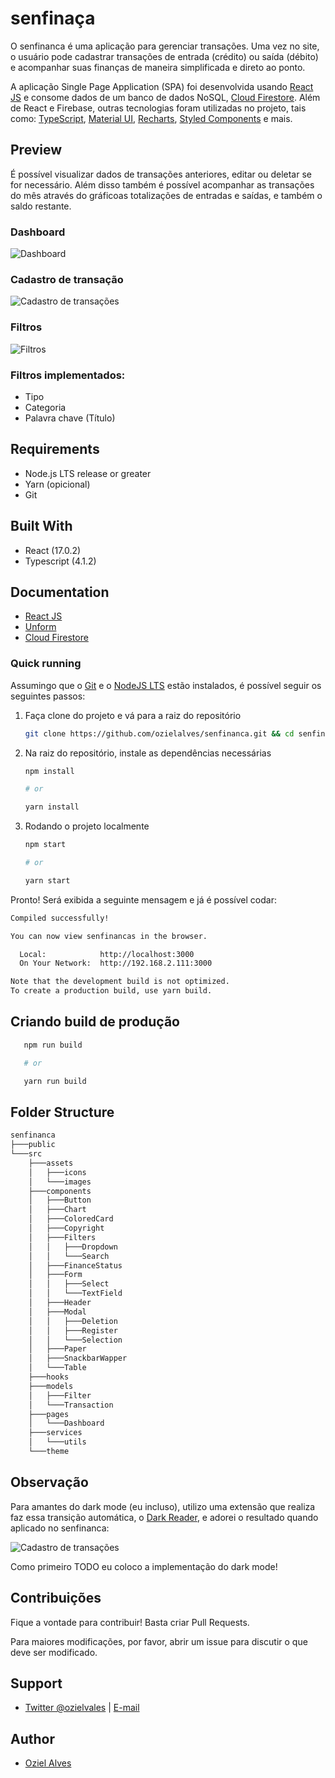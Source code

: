 # senfinaça

O senfinanca é uma aplicação para gerenciar transações. Uma vez no site, o usuário pode cadastrar transações de entrada (crédito) ou saída (débito) e acompanhar suas finanças de maneira simplificada e direto ao ponto.

A aplicação Single Page Application (SPA) foi desenvolvida usando [React JS](https://pt-br.reactjs.org/) e consome dados de um banco de dados NoSQL, [Cloud Firestore](https://firebase.google.com/docs/firestore). Além de React e Firebase, outras tecnologias foram utilizadas no projeto, tais como: [TypeScript](https://www.typescriptlang.org/), [Material UI](https://material-ui.com/), [Recharts](https://recharts.org/en-US/), [Styled Components](https://styled-components.com/) e mais.
## Preview

É possível visualizar dados de transações anteriores, editar ou deletar se for necessário. Além disso também é possível acompanhar as transações do mês através do gráficoas totalizações de entradas e saídas, e também o saldo restante.

### **Dashboard**

<img src="src/assets/images/senfinaca-home.PNG" alt="Dashboard">

### **Cadastro de transação**

<img src="src/assets/images/senfinanca-cadastro.PNG" alt="Cadastro de transações">

### **Filtros**

<img src="src/assets/images/senfinanca-filtros.PNG" alt="Filtros">

### Filtros implementados:

- Tipo
- Categoria
- Palavra chave (Título)

## Requirements

- Node.js LTS release or greater
- Yarn (opicional)
- Git

## Built With

- React (17.0.2)
- Typescript (4.1.2)

## Documentation

- [React JS](https://reactnative.dev/docs/environment-setup)
- [Unform](https://unform.dev)
- [Cloud Firestore](https://firebase.google.com/docs/firestore)

### Quick running

Assumingo que o [Git](https://git-scm.com/) e o [NodeJS LTS](https://nodejs.org/en/) estão instalados, é possível seguir os seguintes passos:

1. Faça clone do projeto e vá para a raiz do repositório

   ```bash
   git clone https://github.com/ozielalves/senfinanca.git && cd senfinanca/
   ```

2. Na raiz do repositório, instale as dependências necessárias

   ```bash
   npm install

   # or

   yarn install
   ```

3. Rodando o projeto localmente

   ```bash
   npm start

   # or

   yarn start
   ```

Pronto! Será exibida a seguinte mensagem e já é possível codar:

```bash
Compiled successfully!

You can now view senfinancas in the browser.     

  Local:            http://localhost:3000        
  On Your Network:  http://192.168.2.111:3000    

Note that the development build is not optimized.
To create a production build, use yarn build.
```

## Criando build de produção

```bash
   npm run build

   # or

   yarn run build
```

## Folder Structure

```bash
senfinanca
├───public
└───src
    ├───assets
    │   ├───icons
    │   └───images
    ├───components
    │   ├───Button
    │   ├───Chart
    │   ├───ColoredCard
    │   ├───Copyright
    │   ├───Filters
    │   │   ├───Dropdown
    │   │   └───Search
    │   ├───FinanceStatus
    │   ├───Form
    │   │   ├───Select
    │   │   └───TextField
    │   ├───Header
    │   ├───Modal
    │   │   ├───Deletion
    │   │   ├───Register
    │   │   └───Selection
    │   ├───Paper
    │   ├───SnackbarWapper
    │   └───Table
    ├───hooks
    ├───models
    │   ├───Filter
    │   └───Transaction
    ├───pages
    │   └───Dashboard
    ├───services
    │   └───utils
    └───theme
```

## Observação

Para amantes do dark mode (eu incluso), utilizo uma extensão que realiza faz essa transição automática, o [Dark Reader](https://chrome.google.com/webstore/detail/dark-reader/eimadpbcbfnmbkopoojfekhnkhdbieeh?hl=pt-BR), e adorei o resultado quando aplicado no senfinanca:

<img src="src/assets/images/senfinancas-dark.PNG" alt="Cadastro de transações">

Como primeiro TODO eu coloco a implementação do dark mode!

## Contribuições

Fique a vontade para contribuir! Basta criar Pull Requests.

Para maiores modificações, por favor, abrir um issue para discutir o que deve ser modificado.

## Support

- [Twitter @ozielvales](https://twitter.com/ozielvales) | [E-mail](mailto:ozielalves7@gmail.com)

## Author

- [Oziel Alves](https://github.com/ozielalves)
